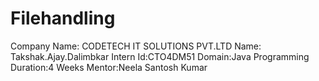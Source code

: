 # Filehandling
Company Name: CODETECH IT SOLUTIONS PVT.LTD
Name: Takshak.Ajay.Dalimbkar
Intern Id:CTO4DM51
Domain:Java Programming
Duration:4 Weeks
Mentor:Neela Santosh Kumar


